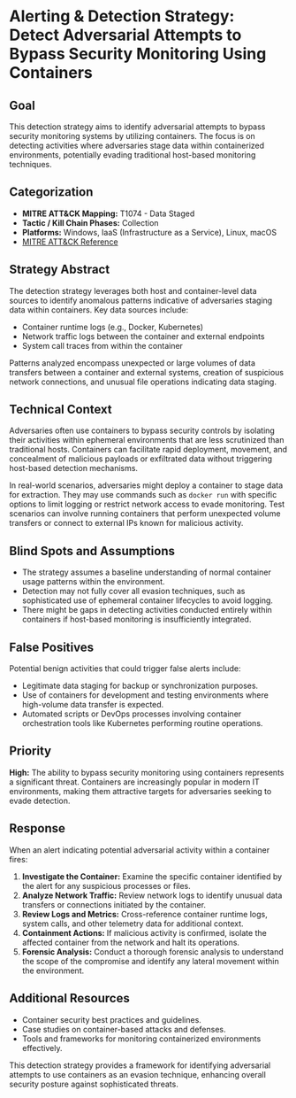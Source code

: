 # Alerting & Detection Strategy: Detect Adversarial Attempts to Bypass Security Monitoring Using Containers

## Goal
This detection strategy aims to identify adversarial attempts to bypass security monitoring systems by utilizing containers. The focus is on detecting activities where adversaries stage data within containerized environments, potentially evading traditional host-based monitoring techniques.

## Categorization
- **MITRE ATT&CK Mapping:** T1074 - Data Staged
- **Tactic / Kill Chain Phases:** Collection
- **Platforms:** Windows, IaaS (Infrastructure as a Service), Linux, macOS
- [MITRE ATT&CK Reference](https://attack.mitre.org/techniques/T1074)

## Strategy Abstract
The detection strategy leverages both host and container-level data sources to identify anomalous patterns indicative of adversaries staging data within containers. Key data sources include:

- Container runtime logs (e.g., Docker, Kubernetes)
- Network traffic logs between the container and external endpoints
- System call traces from within the container

Patterns analyzed encompass unexpected or large volumes of data transfers between a container and external systems, creation of suspicious network connections, and unusual file operations indicating data staging.

## Technical Context
Adversaries often use containers to bypass security controls by isolating their activities within ephemeral environments that are less scrutinized than traditional hosts. Containers can facilitate rapid deployment, movement, and concealment of malicious payloads or exfiltrated data without triggering host-based detection mechanisms.

In real-world scenarios, adversaries might deploy a container to stage data for extraction. They may use commands such as `docker run` with specific options to limit logging or restrict network access to evade monitoring. Test scenarios can involve running containers that perform unexpected volume transfers or connect to external IPs known for malicious activity.

## Blind Spots and Assumptions
- The strategy assumes a baseline understanding of normal container usage patterns within the environment.
- Detection may not fully cover all evasion techniques, such as sophisticated use of ephemeral container lifecycles to avoid logging.
- There might be gaps in detecting activities conducted entirely within containers if host-based monitoring is insufficiently integrated.

## False Positives
Potential benign activities that could trigger false alerts include:

- Legitimate data staging for backup or synchronization purposes.
- Use of containers for development and testing environments where high-volume data transfer is expected.
- Automated scripts or DevOps processes involving container orchestration tools like Kubernetes performing routine operations.

## Priority
**High:** The ability to bypass security monitoring using containers represents a significant threat. Containers are increasingly popular in modern IT environments, making them attractive targets for adversaries seeking to evade detection.

## Response
When an alert indicating potential adversarial activity within a container fires:

1. **Investigate the Container:** Examine the specific container identified by the alert for any suspicious processes or files.
2. **Analyze Network Traffic:** Review network logs to identify unusual data transfers or connections initiated by the container.
3. **Review Logs and Metrics:** Cross-reference container runtime logs, system calls, and other telemetry data for additional context.
4. **Containment Actions:** If malicious activity is confirmed, isolate the affected container from the network and halt its operations.
5. **Forensic Analysis:** Conduct a thorough forensic analysis to understand the scope of the compromise and identify any lateral movement within the environment.

## Additional Resources
- Container security best practices and guidelines.
- Case studies on container-based attacks and defenses.
- Tools and frameworks for monitoring containerized environments effectively.

This detection strategy provides a framework for identifying adversarial attempts to use containers as an evasion technique, enhancing overall security posture against sophisticated threats.
